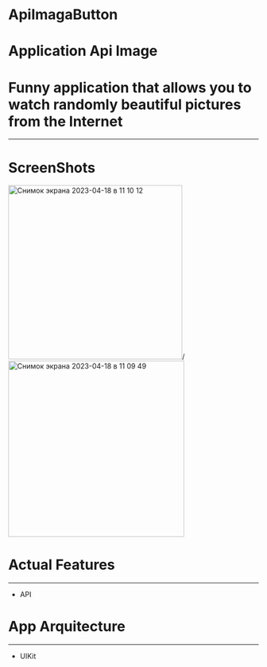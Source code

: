 # ApiImagaButton
# Application Api Image

# Funny application that allows you to watch randomly beautiful pictures from the Internet
____
# ScreenShots

<img width="350" alt="Снимок экрана 2023-04-18 в 11 10 12" src="https://user-images.githubusercontent.com/95250432/232714840-3a401691-fe45-4e67-9a0f-f55d4fad5731.png">/
<img width="354" alt="Снимок экрана 2023-04-18 в 11 09 49" src="https://user-images.githubusercontent.com/95250432/232714934-5370a196-e9ad-4a3d-ac47-91024d966dfc.png">


# Actual Features
____
+ API

# App Arquitecture
____

+ UIKit 
